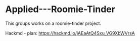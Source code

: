 # Applied---Roomie-Tinder
This groups works on a roomie-tinder project. 

Hackmd - plan: https://hackmd.io/jAEaAtQ4Sxu_VG9XbWVrsA
